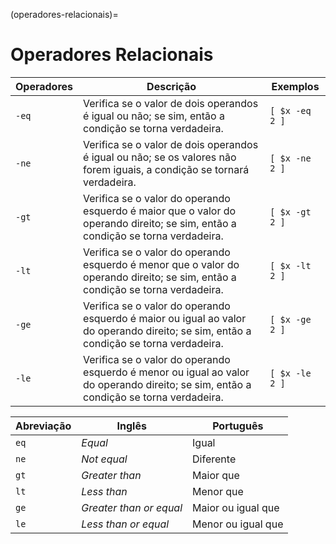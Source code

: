 (operadores-relacionais)=
        
# Operadores Relacionais

| Operadores | Descrição                                                                                                                             | Exemplos       |
| ---------- | ------------------------------------------------------------------------------------------------------------------------------------- | -------------- |
| `-eq`      | Verifica se o valor de dois operandos é igual ou não; se sim, então a condição se torna verdadeira.                                   | `[ $x -eq 2 ]` |
| `-ne`      | Verifica se o valor de dois operandos é igual ou não; se os valores não forem iguais, a condição se tornará verdadeira.               | `[ $x -ne 2 ]` |
| `-gt`      | Verifica se o valor do operando esquerdo é maior que o valor do operando direito; se sim, então a condição se torna verdadeira.       | `[ $x -gt 2 ]` |
| `-lt`      | Verifica se o valor do operando esquerdo é menor que o valor do operando direito; se sim, então a condição se torna verdadeira.       | `[ $x -lt 2 ]` |
| `-ge`      | Verifica se o valor do operando esquerdo é maior ou igual ao valor do operando direito; se sim, então a condição se torna verdadeira. | `[ $x -ge 2 ]` |
| `-le`      | Verifica se o valor do operando esquerdo é menor ou igual ao valor do operando direito; se sim, então a condição se torna verdadeira. | `[ $x -le 2 ]` |

| Abreviação | Inglês                  | Português          |
| ---------- | ----------------------- | ------------------ |
| `eq`       | *Equal*                 | Igual              |
| `ne`       | *Not equal*             | Diferente          |
| `gt`       | *Greater than*          | Maior que          |
| `lt`       | *Less than*             | Menor que          |
| `ge`       | *Greater than or equal* | Maior ou igual que |
| `le`       | *Less than or equal*    | Menor ou igual que |

